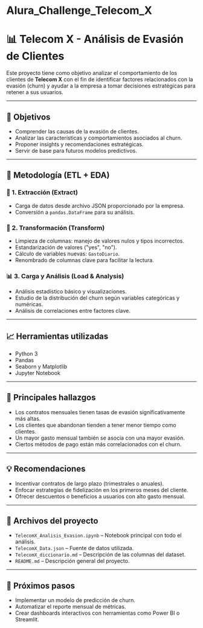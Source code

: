 # Alura_Challenge_Telecom_X

# 📊 Telecom X - Análisis de Evasión de Clientes

Este proyecto tiene como objetivo analizar el comportamiento de los clientes de **Telecom X** con el fin de identificar factores relacionados con la evasión (churn) y ayudar a la empresa a tomar decisiones estratégicas para retener a sus usuarios.

---

## 🧠 Objetivos

- Comprender las causas de la evasión de clientes.
- Analizar las características y comportamientos asociados al churn.
- Proponer insights y recomendaciones estratégicas.
- Servir de base para futuros modelos predictivos.

---

## 🔁 Metodología (ETL + EDA)

### 📌 1. Extracción (Extract)
- Carga de datos desde archivo JSON proporcionado por la empresa.
- Conversión a `pandas.DataFrame` para su análisis.

### 🔧 2. Transformación (Transform)
- Limpieza de columnas: manejo de valores nulos y tipos incorrectos.
- Estandarización de valores ("yes", "no").
- Cálculo de variables nuevas: `GastoDiario`.
- Renombrado de columnas clave para facilitar la lectura.

### 📊 3. Carga y Análisis (Load & Analysis)
- Análisis estadístico básico y visualizaciones.
- Estudio de la distribución del churn según variables categóricas y numéricas.
- Análisis de correlaciones entre factores clave.

---

## 📈 Herramientas utilizadas

- Python 3
- Pandas
- Seaborn y Matplotlib
- Jupyter Notebook

---

## 📝 Principales hallazgos

- Los contratos mensuales tienen tasas de evasión significativamente más altas.
- Los clientes que abandonan tienden a tener menor tiempo como clientes.
- Un mayor gasto mensual también se asocia con una mayor evasión.
- Ciertos métodos de pago están más correlacionados con el churn.

---

## 💡 Recomendaciones

- Incentivar contratos de largo plazo (trimestrales o anuales).
- Enfocar estrategias de fidelización en los primeros meses del cliente.
- Ofrecer descuentos o beneficios a usuarios con alto gasto mensual.

---

## 📁 Archivos del proyecto

- `TelecomX_Analisis_Evasion.ipynb` – Notebook principal con todo el análisis.
- `TelecomX_Data.json` – Fuente de datos utilizada.
- `TelecomX_diccionario.md` – Descripción de las columnas del dataset.
- `README.md` – Descripción general del proyecto.

---

## 🚀 Próximos pasos

- Implementar un modelo de predicción de churn.
- Automatizar el reporte mensual de métricas.
- Crear dashboards interactivos con herramientas como Power BI o Streamlit.
